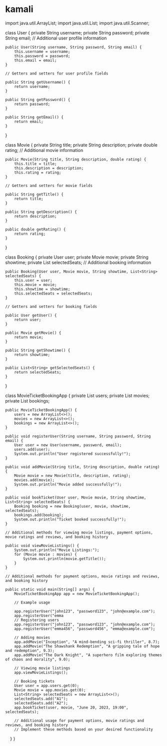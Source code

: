 # kamali
import java.util.ArrayList;
import java.util.List;
import java.util.Scanner;

class User {
    private String username;
    private String password;
    private String email;
    // Additional user profile information
    
    public User(String username, String password, String email) {
        this.username = username;
        this.password = password;
        this.email = email;
    }
    
    // Getters and setters for user profile fields
    
    public String getUsername() {
        return username;
    }
    
    public String getPassword() {
        return password;
    }
    
    public String getEmail() {
        return email;
    }
}

class Movie {
    private String title;
    private String description;
    private double rating;
    // Additional movie information
    
    public Movie(String title, String description, double rating) {
        this.title = title;
        this.description = description;
        this.rating = rating;
    }
    
    // Getters and setters for movie fields
    
    public String getTitle() {
        return title;
    }
    
    public String getDescription() {
        return description;
    }
    
    public double getRating() {
        return rating;
    }
}

class Booking {
    private User user;
    private Movie movie;
    private String showtime;
    private List<String> selectedSeats;
    // Additional booking information
    
    public Booking(User user, Movie movie, String showtime, List<String> selectedSeats) {
        this.user = user;
        this.movie = movie;
        this.showtime = showtime;
        this.selectedSeats = selectedSeats;
    }
    
    // Getters and setters for booking fields
    
    public User getUser() {
        return user;
    }
    
    public Movie getMovie() {
        return movie;
    }
    
    public String getShowtime() {
        return showtime;
    }
    
    public List<String> getSelectedSeats() {
        return selectedSeats;
    }
}

class MovieTicketBookingApp {
    private List<User> users;
    private List<Movie> movies;
    private List<Booking> bookings;
    
    public MovieTicketBookingApp() {
        users = new ArrayList<>();
        movies = new ArrayList<>();
        bookings = new ArrayList<>();
    }
    
    public void registerUser(String username, String password, String email) {
        User user = new User(username, password, email);
        users.add(user);
        System.out.println("User registered successfully!");
    }
    
    public void addMovie(String title, String description, double rating) {
        Movie movie = new Movie(title, description, rating);
        movies.add(movie);
        System.out.println("Movie added successfully!");
    }
    
    public void bookTicket(User user, Movie movie, String showtime, List<String> selectedSeats) {
        Booking booking = new Booking(user, movie, showtime, selectedSeats);
        bookings.add(booking);
        System.out.println("Ticket booked successfully!");
    }
    
    // Additional methods for viewing movie listings, payment options, movie ratings and reviews, and booking history
    
    public void viewMovieListings() {
        System.out.println("Movie Listings:");
        for (Movie movie : movies) {
            System.out.println(movie.getTitle());
        }
    }
    
    // Additional methods for payment options, movie ratings and reviews, and booking history
    
    public static void main(String[] args) {
        MovieTicketBookingApp app = new MovieTicketBookingApp();
        
        // Example usage
        
        app.registerUser("john123", "password123", "john@example.com");
        app.registerUser("emma
        // Registering users
        app.registerUser("john123", "password123", "john@example.com");
        app.registerUser("emma456", "password456", "emma@example.com");

        // Adding movies
        app.addMovie("Inception", "A mind-bending sci-fi thriller", 8.7);
        app.addMovie("The Shawshank Redemption", "A gripping tale of hope and redemption", 9.3);
        app.addMovie("The Dark Knight", "A superhero film exploring themes of chaos and morality", 9.0);

        // Viewing movie listings
        app.viewMovieListings();

        // Booking tickets
        User user = app.users.get(0);
        Movie movie = app.movies.get(0);
        List<String> selectedSeats = new ArrayList<>();
        selectedSeats.add("A1");
        selectedSeats.add("A2");
        app.bookTicket(user, movie, "June 20, 2023, 19:00", selectedSeats);

        // Additional usage for payment options, movie ratings and reviews, and booking history
        // Implement these methods based on your desired functionality

    }
}
